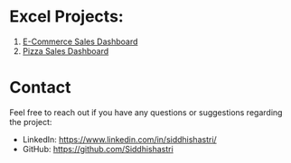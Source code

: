 # Excel Projects:
1. [E-Commerce Sales Dashboard](https://github.com/Siddhishastri/Excel_Projects/tree/main/Designing%20a%20Sales%20dashboard)
2. [Pizza Sales Dashboard](https://github.com/Siddhishastri/Excel_Projects/tree/main/pizza_sales_dashboard)

# Contact

Feel free to reach out if you have any questions or suggestions regarding the project:

+ LinkedIn: https://www.linkedin.com/in/siddhishastri/
+ GitHub: https://github.com/Siddhishastri
